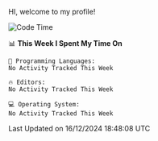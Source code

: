 HI, welcome to my profile!
<!--START_SECTION:waka-->
![Code Time](http://img.shields.io/badge/Code%20Time-1%2C955%20hrs%202%20mins-blue)

📊 **This Week I Spent My Time On** 

```text
💬 Programming Languages: 
No Activity Tracked This Week

🔥 Editors: 
No Activity Tracked This Week

💻 Operating System: 
No Activity Tracked This Week
```


 Last Updated on 16/12/2024 18:48:08 UTC
<!--END_SECTION:waka-->
